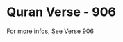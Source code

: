 # Quran Verse - 906 

For more infos, See [Verse 906](https://www.quranbookk.com/quran/search?q=906)